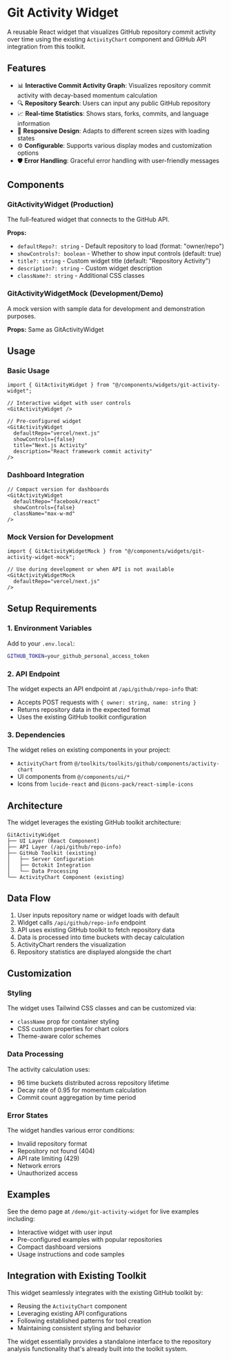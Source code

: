 # Git Activity Widget

A reusable React widget that visualizes GitHub repository commit activity over time using the existing `ActivityChart` component and GitHub API integration from this toolkit.

## Features

- 📊 **Interactive Commit Activity Graph**: Visualizes repository commit activity with decay-based momentum calculation
- 🔍 **Repository Search**: Users can input any public GitHub repository
- 📈 **Real-time Statistics**: Shows stars, forks, commits, and language information
- 🎨 **Responsive Design**: Adapts to different screen sizes with loading states
- ⚙️ **Configurable**: Supports various display modes and customization options
- 🛡️ **Error Handling**: Graceful error handling with user-friendly messages

## Components

### GitActivityWidget (Production)

The full-featured widget that connects to the GitHub API.

**Props:**
- `defaultRepo?: string` - Default repository to load (format: "owner/repo")
- `showControls?: boolean` - Whether to show input controls (default: true)
- `title?: string` - Custom widget title (default: "Repository Activity")
- `description?: string` - Custom widget description
- `className?: string` - Additional CSS classes

### GitActivityWidgetMock (Development/Demo)

A mock version with sample data for development and demonstration purposes.

**Props:** Same as GitActivityWidget

## Usage

### Basic Usage

```tsx
import { GitActivityWidget } from "@/components/widgets/git-activity-widget";

// Interactive widget with user controls
<GitActivityWidget />

// Pre-configured widget
<GitActivityWidget 
  defaultRepo="vercel/next.js"
  showControls={false}
  title="Next.js Activity"
  description="React framework commit activity"
/>
```

### Dashboard Integration

```tsx
// Compact version for dashboards
<GitActivityWidget 
  defaultRepo="facebook/react"
  showControls={false}
  className="max-w-md"
/>
```

### Mock Version for Development

```tsx
import { GitActivityWidgetMock } from "@/components/widgets/git-activity-widget-mock";

// Use during development or when API is not available
<GitActivityWidgetMock 
  defaultRepo="vercel/next.js"
/>
```

## Setup Requirements

### 1. Environment Variables

Add to your `.env.local`:

```bash
GITHUB_TOKEN=your_github_personal_access_token
```

### 2. API Endpoint

The widget expects an API endpoint at `/api/github/repo-info` that:
- Accepts POST requests with `{ owner: string, name: string }`
- Returns repository data in the expected format
- Uses the existing GitHub toolkit configuration

### 3. Dependencies

The widget relies on existing components in your project:
- `ActivityChart` from `@/toolkits/toolkits/github/components/activity-chart`
- UI components from `@/components/ui/*`
- Icons from `lucide-react` and `@icons-pack/react-simple-icons`

## Architecture

The widget leverages the existing GitHub toolkit architecture:

```
GitActivityWidget
├── UI Layer (React Component)
├── API Layer (/api/github/repo-info)
├── GitHub Toolkit (existing)
│   ├── Server Configuration
│   ├── Octokit Integration
│   └── Data Processing
└── ActivityChart Component (existing)
```

## Data Flow

1. User inputs repository name or widget loads with default
2. Widget calls `/api/github/repo-info` endpoint
3. API uses existing GitHub toolkit to fetch repository data
4. Data is processed into time buckets with decay calculation
5. ActivityChart renders the visualization
6. Repository statistics are displayed alongside the chart

## Customization

### Styling

The widget uses Tailwind CSS classes and can be customized via:
- `className` prop for container styling
- CSS custom properties for chart colors
- Theme-aware color schemes

### Data Processing

The activity calculation uses:
- 96 time buckets distributed across repository lifetime
- Decay rate of 0.95 for momentum calculation
- Commit count aggregation by time period

### Error States

The widget handles various error conditions:
- Invalid repository format
- Repository not found (404)
- API rate limiting (429)
- Network errors
- Unauthorized access

## Examples

See the demo page at `/demo/git-activity-widget` for live examples including:
- Interactive widget with user input
- Pre-configured examples with popular repositories
- Compact dashboard versions
- Usage instructions and code samples

## Integration with Existing Toolkit

This widget seamlessly integrates with the existing GitHub toolkit by:
- Reusing the `ActivityChart` component
- Leveraging existing API configurations
- Following established patterns for tool creation
- Maintaining consistent styling and behavior

The widget essentially provides a standalone interface to the repository analysis functionality that's already built into the toolkit system. 